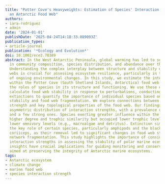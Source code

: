 ```yaml
---
title: "Potter Cove's Heavyweights: Estimation of Species' Interaction Strength of
  an Antarctic Food Web"
authors:
- iara-rodriguez
- admin
date: '2024-01-01'
publishDate: '2025-04-24T14:18:33.089093Z'
publication_types:
- article-journal
publication: '*Ecology and Evolution*'
doi: 10.1002/ece3.70389
abstract: In the West Antarctic Peninsula, global warming has led to severe alterations
  in community composition, species distribution, and abundance over the last decades.
  Understanding the complex interplay between structure and stability of marine food
  webs is crucial for assessing ecosystem resilience, particularly in the context
  of ongoing environmental changes. In this study, we estimate the interaction strength
  within the Potter Cove (South Shetland Islands, Antarctica) food web to elucidate
  the roles of species in its structure and functioning. We use these estimates to
  calculate food web stability in response to perturbations, conducting sequential
  extinctions to quantify the importance of individual species based on changes in
  stability and food web fragmentation. We explore connections between interaction
  strength and key topological properties of the food web. Our findings reveal an
  asymmetric distribution of interaction strengths, with a prevalence of weak interactions
  and a few strong ones. Species exerting greater influence within the food web displayed
  higher degree and trophic similarity but occupied lower trophic levels and displayed
  lower omnivory levels (e.g., macroalgae and detritus). Extinction simulations revealed
  the key role of certain species, particularly amphipods and the black rockcod Notothenia
  coriiceps, as their removal led to significant changes in food web stability and
  network fragmentation. This study highlights the importance of considering species
  interaction strengths in assessing the stability of polar marine ecosystems. These
  insights have crucial implications for guiding monitoring and conservation strategies
  aimed at preserving the integrity of Antarctic marine ecosystems.
tags:
- Antarctic ecosystem
- climate change
- marine food web
- species interaction strength
---
```

